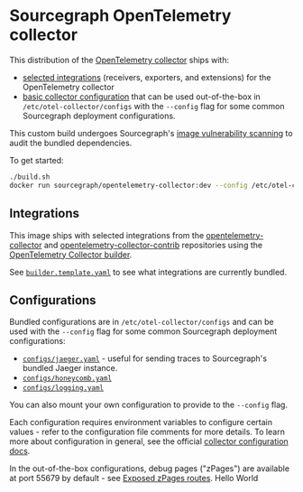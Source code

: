 # Sourcegraph OpenTelemetry collector

This distribution of the [OpenTelemetry collector](https://opentelemetry.io/docs/collector/) ships with:

- [selected integrations](#integrations) (receivers, exporters, and extensions) for the OpenTelemetry collector
- [basic collector configuration](#configurations) that can be used out-of-the-box in `/etc/otel-collector/configs` with the `--config` flag for some common Sourcegraph deployment configurations.

This custom build undergoes Sourcegraph's [image vulnerability scanning](https://sourcegraph.com/docs/dev/background-information/ci#image-vulnerability-scanning) to audit the bundled dependencies.

To get started:

```sh
./build.sh
docker run sourcegraph/opentelemetry-collector:dev --config /etc/otel-collector/configs/jaeger.yaml
```

## Integrations

This image ships with selected integrations from the [opentelemetry-collector](https://github.com/open-telemetry/opentelemetry-collector) and [opentelemetry-collector-contrib](https://github.com/open-telemetry/opentelemetry-collector-contrib) repositories using the [OpenTelemetry Collector builder](https://go.opentelemetry.io/collector/cmd/builder).

See [`builder.template.yaml`](builder.template.yaml) to see what integrations are currently bundled.

## Configurations

Bundled configurations are in `/etc/otel-collector/configs` and can be used with the `--config` flag for some common Sourcegraph deployment configurations:

- [`configs/jaeger.yaml`](configs/jaeger.yaml) - useful for sending traces to Sourcegraph's bundled Jaeger instance.
- [`configs/honeycomb.yaml`](configs/honeycomb.yaml)
- [`configs/logging.yaml`](configs/logging.yaml)

You can also mount your own configuration to provide to the `--config` flag.

Each configuration requires environment variables to configure certain values - refer to the configuration file comments for more details.
To learn more about configuration in general, see the official [collector configuration docs](https://opentelemetry.io/docs/collector/configuration).

In the out-of-the-box configurations, debug pages ("zPages") are available at port 55679 by default - see [Exposed zPages routes](https://github.com/open-telemetry/opentelemetry-collector/blob/main/extension/zpagesextension/README.md#exposed-zpages-routes).
Hello World
